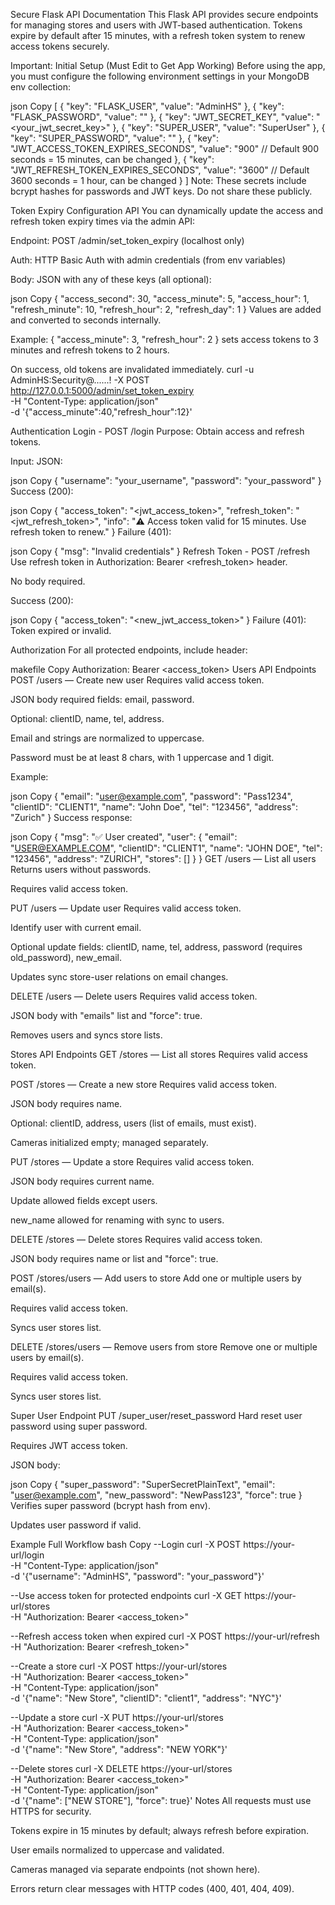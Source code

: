 Secure Flask API Documentation
This Flask API provides secure endpoints for managing stores and users with JWT-based authentication.
Tokens expire by default after 15 minutes, with a refresh token system to renew access tokens securely.

Important: Initial Setup (Must Edit to Get App Working)
Before using the app, you must configure the following environment settings in your MongoDB env collection:

json
Copy
[
  {
    "key": "FLASK_USER",
    "value": "AdminHS"
  },
  {
    "key": "FLASK_PASSWORD",
    "value": "<bcrypt hashed admin password>"
  },
  {
    "key": "JWT_SECRET_KEY",
    "value": "<your_jwt_secret_key>"
  },
  {
    "key": "SUPER_USER",
    "value": "SuperUser"
  },
  {
    "key": "SUPER_PASSWORD",
    "value": "<bcrypt hashed super user password>"
  },
  {
    "key": "JWT_ACCESS_TOKEN_EXPIRES_SECONDS",
    "value": "900"  // Default 900 seconds = 15 minutes, can be changed
  },
  {
    "key": "JWT_REFRESH_TOKEN_EXPIRES_SECONDS",
    "value": "3600" // Default 3600 seconds = 1 hour, can be changed
  }
]
Note: These secrets include bcrypt hashes for passwords and JWT keys. Do not share these publicly.

Token Expiry Configuration API
You can dynamically update the access and refresh token expiry times via the admin API:

Endpoint: POST /admin/set_token_expiry (localhost only)

Auth: HTTP Basic Auth with admin credentials (from env variables)

Body: JSON with any of these keys (all optional):

json
Copy
{
  "access_second": 30,
  "access_minute": 5,
  "access_hour": 1,
  "refresh_minute": 10,
  "refresh_hour": 2,
  "refresh_day": 1
}
Values are added and converted to seconds internally.

Example: { "access_minute": 3, "refresh_hour": 2 } sets access tokens to 3 minutes and refresh tokens to 2 hours.

On success, old tokens are invalidated immediately.
curl -u AdminHS:Security@......! -X POST http://127.0.0.1:5000/admin/set_token_expiry \
  -H "Content-Type: application/json" \
  -d '{"access_minute":40,"refresh_hour":12}' 
  

Authentication
Login - POST /login
Purpose: Obtain access and refresh tokens.

Input: JSON:

json
Copy
{
  "username": "your_username",
  "password": "your_password"
}
Success (200):

json
Copy
{
  "access_token": "<jwt_access_token>",
  "refresh_token": "<jwt_refresh_token>",
  "info": "⚠️ Access token valid for 15 minutes. Use refresh token to renew."
}
Failure (401):

json
Copy
{
  "msg": "Invalid credentials"
}
Refresh Token - POST /refresh
Use refresh token in Authorization: Bearer <refresh_token> header.

No body required.

Success (200):

json
Copy
{
  "access_token": "<new_jwt_access_token>"
}
Failure (401): Token expired or invalid.

Authorization
For all protected endpoints, include header:

makefile
Copy
Authorization: Bearer <access_token>
Users API Endpoints
POST /users — Create new user
Requires valid access token.

JSON body required fields: email, password.

Optional: clientID, name, tel, address.

Email and strings are normalized to uppercase.

Password must be at least 8 chars, with 1 uppercase and 1 digit.

Example:

json
Copy
{
  "email": "user@example.com",
  "password": "Pass1234",
  "clientID": "CLIENT1",
  "name": "John Doe",
  "tel": "123456",
  "address": "Zurich"
}
Success response:

json
Copy
{
  "msg": "✅ User created",
  "user": {
    "email": "USER@EXAMPLE.COM",
    "clientID": "CLIENT1",
    "name": "JOHN DOE",
    "tel": "123456",
    "address": "ZURICH",
    "stores": []
  }
}
GET /users — List all users
Returns users without passwords.

Requires valid access token.

PUT /users — Update user
Requires valid access token.

Identify user with current email.

Optional update fields: clientID, name, tel, address, password (requires old_password), new_email.

Updates sync store-user relations on email changes.

DELETE /users — Delete users
Requires valid access token.

JSON body with "emails" list and "force": true.

Removes users and syncs store lists.

Stores API Endpoints
GET /stores — List all stores
Requires valid access token.

POST /stores — Create a new store
Requires valid access token.

JSON body requires name.

Optional: clientID, address, users (list of emails, must exist).

Cameras initialized empty; managed separately.

PUT /stores — Update a store
Requires valid access token.

JSON body requires current name.

Update allowed fields except users.

new_name allowed for renaming with sync to users.

DELETE /stores — Delete stores
Requires valid access token.

JSON body requires name or list and "force": true.

POST /stores/users — Add users to store
Add one or multiple users by email(s).

Requires valid access token.

Syncs user stores list.

DELETE /stores/users — Remove users from store
Remove one or multiple users by email(s).

Requires valid access token.

Syncs user stores list.

Super User Endpoint
PUT /super_user/reset_password
Hard reset user password using super password.

Requires JWT access token.

JSON body:

json
Copy
{
  "super_password": "SuperSecretPlainText",
  "email": "user@example.com",
  "new_password": "NewPass123",
  "force": true
}
Verifies super password (bcrypt hash from env).

Updates user password if valid.

Example Full Workflow
bash
Copy
--Login
curl -X POST https://your-url/login \
-H "Content-Type: application/json" \
-d '{"username": "AdminHS", "password": "your_password"}'

--Use access token for protected endpoints
curl -X GET https://your-url/stores \
-H "Authorization: Bearer <access_token>"

--Refresh access token when expired
curl -X POST https://your-url/refresh \
-H "Authorization: Bearer <refresh_token>"

--Create a store
curl -X POST https://your-url/stores \
-H "Authorization: Bearer <access_token>" \
-H "Content-Type: application/json" \
-d '{"name": "New Store", "clientID": "client1", "address": "NYC"}'

--Update a store
curl -X PUT https://your-url/stores \
-H "Authorization: Bearer <access_token>" \
-H "Content-Type: application/json" \
-d '{"name": "New Store", "address": "NEW YORK"}'

--Delete stores
curl -X DELETE https://your-url/stores \
-H "Authorization: Bearer <access_token>" \
-H "Content-Type: application/json" \
-d '{"name": ["NEW STORE"], "force": true}'
Notes
All requests must use HTTPS for security.

Tokens expire in 15 minutes by default; always refresh before expiration.

User emails normalized to uppercase and validated.

Cameras managed via separate endpoints (not shown here).

Errors return clear messages with HTTP codes (400, 401, 404, 409).

